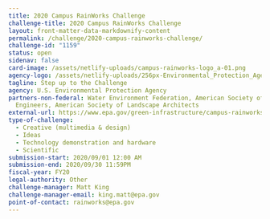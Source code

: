 ```yaml
---
title: 2020 Campus RainWorks Challenge
challenge-title: 2020 Campus RainWorks Challenge
layout: front-matter-data-markdownify-content
permalink: /challenge/2020-campus-rainworks-challenge/
challenge-id: "1159"
status: open
sidenav: false
card-image: /assets/netlify-uploads/campus-rainworks-logo_a-01.png
agency-logo: /assets/netlify-uploads/256px-Environmental_Protection_Agency_logo.png
tagline: Step up to the Challenge
agency: U.S. Environmental Protection Agency
partners-non-federal: Water Environment Federation, American Society of Civil
  Engineers, American Society of Landscape Architects
external-url: https://www.epa.gov/green-infrastructure/campus-rainworks-challenge-0
type-of-challenge:
  - Creative (multimedia & design)
  - Ideas
  - Technology demonstration and hardware
  - Scientific
submission-start: 2020/09/01 12:00 AM
submission-end: 2020/09/30 11:59PM
fiscal-year: FY20
legal-authority: Other
challenge-manager: Matt King
challenge-manager-email: king.matt@epa.gov
point-of-contact: rainworks@epa.gov
---
```

